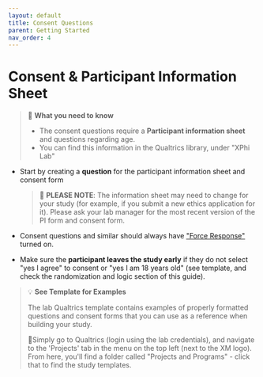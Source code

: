 ```yaml
---
layout: default
title: Consent Questions
parent: Getting Started
nav_order: 4
---
```

# Consent & Participant Information Sheet

> 🚨 **What you need to know**
> * The consent questions require a **Participant information sheet** and questions regarding age.
> * You can find this information in the Qualtrics library, under "XPhi Lab"
  
* Start by creating a **question** for the participant information sheet and consent form
  
  > 🚨 **PLEASE NOTE**: The information sheet may need to change for your study (for example, if you submit a new ethics application for it). Please ask your lab manager for the most recent version of the PI form and consent form.
     
* Consent questions and similar should always have ["Force Response"](https://www.qualtrics.com/support/survey-platform/survey-module/editing-questions/validation/) turned on.
* Make sure the **participant leaves the study early** if they do not select "yes I agree" to consent or "yes I am 18 years old" (see template, and check the randomization and logic section of this guide).

 > 💡 **See Template for Examples**
> 
 > The lab Qualtrics template contains examples of properly formatted questions and consent forms that you can use as a reference when building your study.
> 
 >📍Simply go to Qualtrics (login using the lab credentials), and navigate to the 'Projects' tab in the menu on the top left (next to the XM logo). From here, you'll find a folder called "Projects and Programs" - click that to find the study templates.
